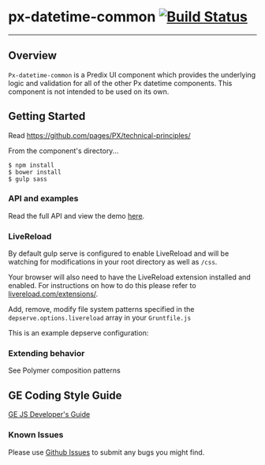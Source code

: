 # px-datetime-common [![Build Status](https://travis-ci.org/PredixDev/px-datetime-common.svg?branch=master)](https://travis-ci.org/PredixDev/px-datetime-common)
-----------------------------------------------

## Overview

`Px-datetime-common` is a Predix UI component which provides the underlying logic and validation for all of the other Px datetime components. This component is not intended to be used on its own.

## Getting Started

Read https://github.com/pages/PX/technical-principles/

From the component's directory...

```
$ npm install
$ bower install
$ gulp sass
```

### API and examples

Read the full API and view the demo [here](https://predixdev.github.io/px-datetime-common).

### LiveReload

By default gulp serve is configured to enable LiveReload and will be watching for modifications in your root directory as well as `/css`.

Your browser will also need to have the LiveReload extension installed and enabled. For instructions on how to do this please refer to [livereload.com/extensions/](http://livereload.com/extensions/).

Add, remove, modify file system patterns specified in the `depserve.options.livereload` array in your `Gruntfile.js`

This is an example depserve configuration:

### Extending behavior

See Polymer composition patterns

GE Coding Style Guide
---------------------

[GE JS Developer's Guide](https://github.com/GeneralElectric/javascript)


### Known Issues


Please use [Github Issues](https://github.com/PredixDev/px-datetime-common/issues) to submit any bugs you might find.
